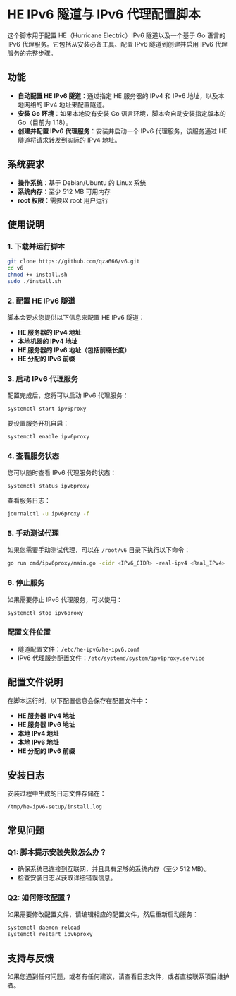 # HE IPv6 隧道与 IPv6 代理配置脚本

这个脚本用于配置 HE（Hurricane Electric）IPv6 隧道以及一个基于 Go 语言的 IPv6 代理服务。它包括从安装必备工具、配置 IPv6 隧道到创建并启用 IPv6 代理服务的完整步骤。

## 功能

- **自动配置 HE IPv6 隧道**：通过指定 HE 服务器的 IPv4 和 IPv6 地址，以及本地网络的 IPv4 地址来配置隧道。
- **安装 Go 环境**：如果本地没有安装 Go 语言环境，脚本会自动安装指定版本的 Go（目前为 1.18）。
- **创建并配置 IPv6 代理服务**：安装并启动一个 IPv6 代理服务，该服务通过 HE 隧道将请求转发到实际的 IPv4 地址。

## 系统要求

- **操作系统**：基于 Debian/Ubuntu 的 Linux 系统
- **系统内存**：至少 512 MB 可用内存
- **root 权限**：需要以 root 用户运行

## 使用说明

### 1. 下载并运行脚本

```bash
git clone https://github.com/qza666/v6.git
cd v6
chmod +x install.sh
sudo ./install.sh
```

### 2. 配置 HE IPv6 隧道

脚本会要求您提供以下信息来配置 HE IPv6 隧道：

- **HE 服务器的 IPv4 地址**
- **本地机器的 IPv4 地址**
- **HE 服务器的 IPv6 地址（包括前缀长度）**
- **HE 分配的 IPv6 前缀**

### 3. 启动 IPv6 代理服务

配置完成后，您将可以启动 IPv6 代理服务：

```bash
systemctl start ipv6proxy
```

要设置服务开机自启：

```bash
systemctl enable ipv6proxy
```

### 4. 查看服务状态

您可以随时查看 IPv6 代理服务的状态：

```bash
systemctl status ipv6proxy
```

查看服务日志：

```bash
journalctl -u ipv6proxy -f
```

### 5. 手动测试代理

如果您需要手动测试代理，可以在 `/root/v6` 目录下执行以下命令：

```bash
go run cmd/ipv6proxy/main.go -cidr <IPv6_CIDR> -real-ipv4 <Real_IPv4>
```

### 6. 停止服务

如果需要停止 IPv6 代理服务，可以使用：

```bash
systemctl stop ipv6proxy
```

### 配置文件位置

- 隧道配置文件：`/etc/he-ipv6/he-ipv6.conf`
- IPv6 代理服务配置文件：`/etc/systemd/system/ipv6proxy.service`

## 配置文件说明

在脚本运行时，以下配置信息会保存在配置文件中：

- **HE 服务器 IPv4 地址**
- **HE 服务器 IPv6 地址**
- **本地 IPv4 地址**
- **本地 IPv6 地址**
- **HE 分配的 IPv6 前缀**

## 安装日志

安装过程中生成的日志文件存储在：

```
/tmp/he-ipv6-setup/install.log
```

## 常见问题

### Q1: 脚本提示安装失败怎么办？

- 确保系统已连接到互联网，并且具有足够的系统内存（至少 512 MB）。
- 检查安装日志以获取详细错误信息。

### Q2: 如何修改配置？

如果需要修改配置文件，请编辑相应的配置文件，然后重新启动服务：

```bash
systemctl daemon-reload
systemctl restart ipv6proxy
```

## 支持与反馈

如果您遇到任何问题，或者有任何建议，请查看日志文件，或者直接联系项目维护者。
